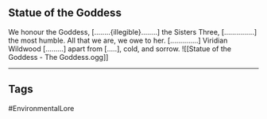 ## Statue of the Goddess
We honour the Goddess, \[........{illegible}........] the Sisters Three, \[...............] the most humble. All that we are, we owe to her. \[..............] Viridian Wildwood \[.........] apart from \[.....], cold, and sorrow.
![[Statue of the Goddess - The Goddess.ogg]]

---
## Tags
#EnvironmentalLore 